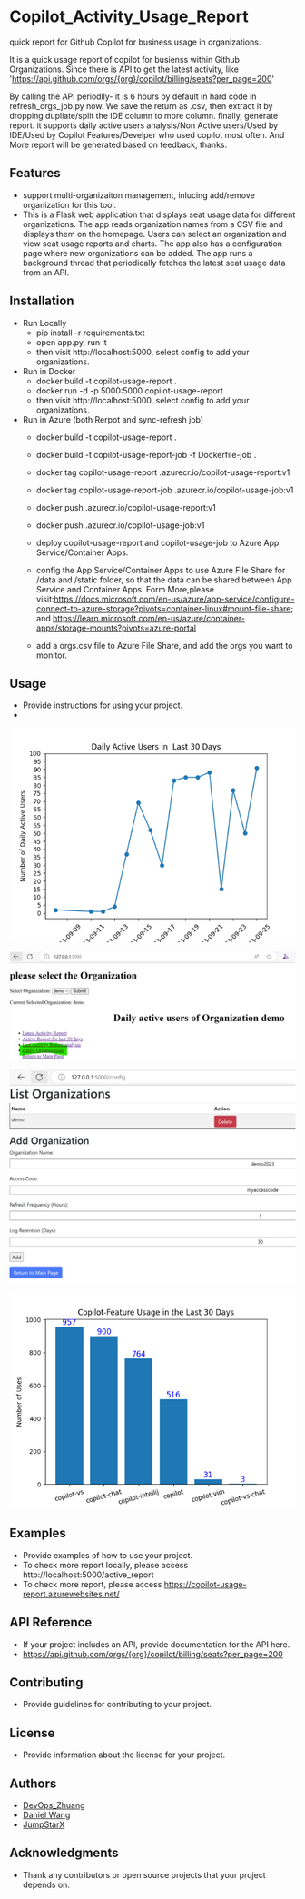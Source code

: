 # Copilot_Activity_Usage_Report

quick report for Github Copilot for business usage in organizations.

It is a quick usage report of copilot for busienss within Github Organizations.
Since there is API to get the latest activity, like 'https://api.github.com/orgs/{org}/copilot/billing/seats?per_page=200'
    
By calling the API periodlly- it is 6 hours by default in hard code in refresh_orgs_job.py now. 
We save the return as .csv, then extract it by dropping dupliate/split the IDE column to more column. finally, generate report. it supports daily active users analysis/Non Active users/Used by IDE/Used by Copilot Features/Develper who used copilot most often.
And More report will be generated based on feedback, thanks.

## Features

- support multi-organizaiton management, inlucing add/remove organization for this tool.
- This is a Flask web application that displays seat usage data for different organizations. 
The app reads organization names from a CSV file and displays them on the homepage. 
Users can select an organization and view seat usage reports and charts. 
The app also has a configuration page where new organizations can be added. 
The app runs a background thread that periodically fetches the latest seat usage data from an API.


## Installation
- Run Locally
    - pip install -r requirements.txt
    - open app.py, run it
    - then visit http://localhost:5000, select config to add your organizations.
 - Run in Docker
    - docker build -t copilot-usage-report .
    - docker run -d -p 5000:5000 copilot-usage-report
    - then visit http://localhost:5000, select config to add your organizations.
 - Run in Azure (both Rerpot and sync-refresh job)
    - docker build -t copilot-usage-report .
    - docker build -t copilot-usage-report-job -f Dockerfile-job .
    - docker tag copilot-usage-report <your-registry-name>.azurecr.io/copilot-usage-report:v1
    - docker tag copilot-usage-report-job <your-registry-name>.azurecr.io/copilot-usage-job:v1
    - docker push <your-registry-name>.azurecr.io/copilot-usage-report:v1
    - docker push <your-registry-name>.azurecr.io/copilot-usage-job:v1

    - deploy copilot-usage-report and copilot-usage-job to Azure App Service/Container Apps.
    - config the App Service/Container Apps to use Azure File Share for /data and /static folder, so that the data can be shared between App Service and Container Apps. Form More,please visit:https://docs.microsoft.com/en-us/azure/app-service/configure-connect-to-azure-storage?pivots=container-linux#mount-file-share; and https://learn.microsoft.com/en-us/azure/container-apps/storage-mounts?pivots=azure-portal
    - add a orgs.csv file to Azure File Share, and add the orgs you want to monitor.
## Usage

- Provide instructions for using your project.
- 
![alt text](static/active_users_byday.png "Activy report by Day")

![alt text](static/main.png "Main (Index) Page")

![alt text](static/config-orgs.png "Config (Add/Remove) Orgs")

![alt text](static/Copilot-Feature_Bar.png "Copilot-Feature_Bar")


## Examples

- Provide examples of how to use your project.
- To check more report locally, please access http://localhost:5000/active_report
- To check more report, please access https://copilot-usage-report.azurewebsites.net/



## API Reference

- If your project includes an API, provide documentation for the API here.
-  https://api.github.com/orgs/{org}/copilot/billing/seats?per_page=200

## Contributing

- Provide guidelines for contributing to your project.

## License

- Provide information about the license for your project.

## Authors

- [DevOps_Zhuang](https://github.com/DevOps-zhuang)
- [Daniel Wang](https://github.com/nikawang)
- [JumpStarX](https://github.com/JumpXStar)

## Acknowledgments

- Thank any contributors or open source projects that your project depends on.